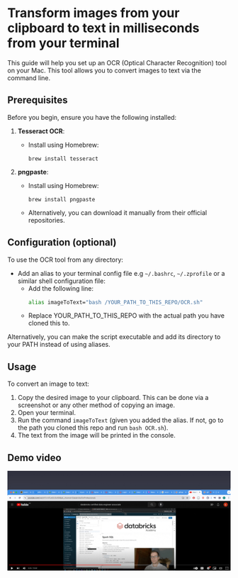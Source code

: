 # Transform images from your clipboard to text in milliseconds from your terminal
This guide will help you set up an OCR (Optical Character Recognition) tool on your Mac. This tool allows you to convert images to text via the command line.

## Prerequisites

Before you begin, ensure you have the following installed:

1. **Tesseract OCR**: 
   - Install using Homebrew: 
     ```
     brew install tesseract
     ```

2. **pngpaste**: 
   - Install using Homebrew:
     ```
     brew install pngpaste
     ```
   - Alternatively, you can download it manually from their official repositories.

## Configuration (optional)

To use the OCR tool from any directory:

-  Add an alias to your terminal config file e.g `~/.bashrc`, `~/.zprofile` or a similar shell configuration file:
   - Add the following line:
     ```bash
     alias imageToText="bash /YOUR_PATH_TO_THIS_REPO/OCR.sh"
     ```
   - Replace YOUR_PATH_TO_THIS_REPO with the actual path you have cloned this to.

Alternatively, you can make the script executable and add its directory to your PATH instead of using aliases.

## Usage

To convert an image to text:

1. Copy the desired image to your clipboard. This can be done via a screenshot or any other method of copying an image.
2. Open your terminal.
3. Run the command `imageToText` (given you added the alias. If not, go to the path you cloned this repo and run `bash OCR.sh`).
4. The text from the image will be printed in the console.

## Demo video
![OCR-demo](imageToText_demo.gif)
